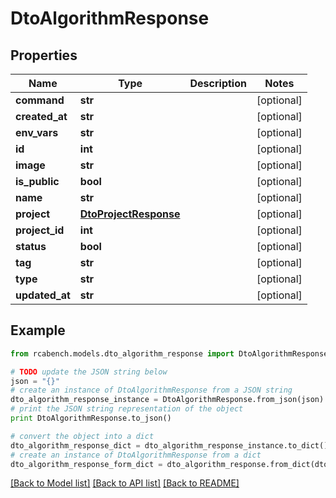 # DtoAlgorithmResponse


## Properties

Name | Type | Description | Notes
------------ | ------------- | ------------- | -------------
**command** | **str** |  | [optional] 
**created_at** | **str** |  | [optional] 
**env_vars** | **str** |  | [optional] 
**id** | **int** |  | [optional] 
**image** | **str** |  | [optional] 
**is_public** | **bool** |  | [optional] 
**name** | **str** |  | [optional] 
**project** | [**DtoProjectResponse**](DtoProjectResponse.md) |  | [optional] 
**project_id** | **int** |  | [optional] 
**status** | **bool** |  | [optional] 
**tag** | **str** |  | [optional] 
**type** | **str** |  | [optional] 
**updated_at** | **str** |  | [optional] 

## Example

```python
from rcabench.models.dto_algorithm_response import DtoAlgorithmResponse

# TODO update the JSON string below
json = "{}"
# create an instance of DtoAlgorithmResponse from a JSON string
dto_algorithm_response_instance = DtoAlgorithmResponse.from_json(json)
# print the JSON string representation of the object
print DtoAlgorithmResponse.to_json()

# convert the object into a dict
dto_algorithm_response_dict = dto_algorithm_response_instance.to_dict()
# create an instance of DtoAlgorithmResponse from a dict
dto_algorithm_response_form_dict = dto_algorithm_response.from_dict(dto_algorithm_response_dict)
```
[[Back to Model list]](../README.md#documentation-for-models) [[Back to API list]](../README.md#documentation-for-api-endpoints) [[Back to README]](../README.md)


